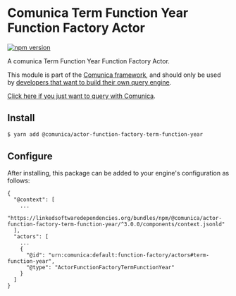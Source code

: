 # Comunica Term Function Year Function Factory Actor

[![npm version](https://badge.fury.io/js/%40comunica%2Factor-function-factory-term-function-year.svg)](https://www.npmjs.com/package/@comunica/actor-function-factory-term-function-year)

A comunica Term Function Year Function Factory Actor.

This module is part of the [Comunica framework](https://github.com/comunica/comunica),
and should only be used by [developers that want to build their own query engine](https://comunica.dev/docs/modify/).

[Click here if you just want to query with Comunica](https://comunica.dev/docs/query/).

## Install

```bash
$ yarn add @comunica/actor-function-factory-term-function-year
```

## Configure

After installing, this package can be added to your engine's configuration as follows:
```text
{
  "@context": [
    ...
    "https://linkedsoftwaredependencies.org/bundles/npm/@comunica/actor-function-factory-term-function-year/^3.0.0/components/context.jsonld"
  ],
  "actors": [
    ...
    {
      "@id": "urn:comunica:default:function-factory/actors#term-function-year",
      "@type": "ActorFunctionFactoryTermFunctionYear"
    }
  ]
}
```
